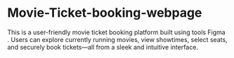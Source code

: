 # Movie-Ticket-booking-webpage
This is a  user-friendly movie ticket booking platform built using tools Figma . Users can explore currently running movies, view showtimes, select seats, and securely book tickets—all from a sleek and intuitive interface.  
